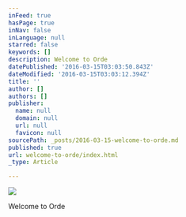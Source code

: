 ```yaml
---
inFeed: true
hasPage: true
inNav: false
inLanguage: null
starred: false
keywords: []
description: Welcome to Orde
datePublished: '2016-03-15T03:03:50.843Z'
dateModified: '2016-03-15T03:03:12.394Z'
title: ''
author: []
authors: []
publisher:
  name: null
  domain: null
  url: null
  favicon: null
sourcePath: _posts/2016-03-15-welcome-to-orde.md
published: true
url: welcome-to-orde/index.html
_type: Article

---
```

![](https://the-grid-user-content.s3-us-west-2.amazonaws.com/d1e4784b-3117-4f21-bcc5-a12fb0d8e73e.jpg)

Welcome to Orde